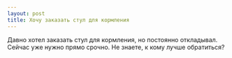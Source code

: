 ```yaml
---
layout: post 
title: Хочу заказать стул для кормления 
--- 
```

Давно хотел заказать стул для кормления, но постоянно откладывал. Сейчас уже нужно прямо срочно. Не знаете, к кому лучше обратиться?